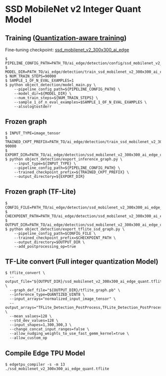 # SSD MobileNet v2 Integer Quant Model
## Training ([Quantization-aware training](https://github.com/tensorflow/tensorflow/tree/r1.15/tensorflow/contrib/quantize))
Fine-tuning checkpoint: [ssd_mobilenet_v2_300x300_ai_edge](https://drive.google.com/open?id=1l-WvKXl-VLQt6VRUZHQC7ET8f_60jckK)
```
$ PIPELINE_CONFIG_PATH=PATH_TO/ai_edge/detection/config/ssd_mobilenet_v2_300x300_ai_edge_quant.config
$ MODEL_DIR=PATH_TO/ai_edge/detection/train_ssd_mobilenet_v2_300x300_ai_edge_quant/
$ NUM_TRAIN_STEPS=90000
$ SAMPLE_1_OF_N_EVAL_EXAMPLES=1
$ python object_detection/model_main.py \
    --pipeline_config_path=${PIPELINE_CONFIG_PATH} \
    --model_dir=${MODEL_DIR} \
    --num_train_steps=${NUM_TRAIN_STEPS} \
    --sample_1_of_n_eval_examples=$SAMPLE_1_OF_N_EVAL_EXAMPLES \
    --alsologtostderr
```
## Frozen graph
```
$ INPUT_TYPE=image_tensor
$ TRAINED_CKPT_PREFIX=PATH_TO/ai_edge/detection/train_ssd_mobilenet_v2_300x300_ai_edge_quant/model.ckpt-90000
$ EXPORT_DIR=PATH_TO/ai_edge/detection/ssd_mobilenet_v2_300x300_ai_edge_quant
$ python object_detection/export_inference_graph.py \
    --input_type=${INPUT_TYPE} \
    --pipeline_config_path=${PIPELINE_CONFIG_PATH} \
    --trained_checkpoint_prefix=${TRAINED_CKPT_PREFIX} \
    --output_directory=${EXPORT_DIR}
```
## Frozen graph (TF-Lite)
```
$ CONFIG_FILE=PATH_TO/ai_edge/detection/ssd_mobilenet_v2_300x300_ai_edge_quant/pipeline.config
$ CHECKPOINT_PATH=PATH_TO/ai_edge/detection/ssd_mobilenet_v2_300x300_ai_edge_quant/model.ckpt
$ OUTPUT_DIR=PATH_TO/ai_edge/detection/ssd_mobilenet_v2_300x300_ai_edge_quant/tflite_model
$ python object_detection/export_tflite_ssd_graph.py \
    --pipeline_config_path=$CONFIG_FILE \
    --trained_checkpoint_prefix=$CHECKPOINT_PATH \
    --output_directory=$OUTPUT_DIR \
    --add_postprocessing_op=true
```
## TF-Lite convert (Full integer quantization Model)
```
$ tflite_convert \
  --output_file="${OUTPUT_DIR}/ssd_mobilenet_v2_300x300_ai_edge_quant.tflite" \
  --graph_def_file="${OUTPUT_DIR}/tflite_graph.pb" \
  --inference_type=QUANTIZED_UINT8 \
  --input_arrays="normalized_input_image_tensor" \
  --output_arrays="TFLite_Detection_PostProcess,TFLite_Detection_PostProcess:1,TFLite_Detection_PostProcess:2,TFLite_Detection_PostProcess:3" \
  --mean_values=128 \
  --std_dev_values=128 \
  --input_shapes=1,300,300,3 \
  --change_concat_input_ranges=false \
  --allow_nudging_weights_to_use_fast_gemm_kernel=true \
  --allow_custom_op
  ```

  ## Compile Edge TPU Model
  ```
  $ edgetpu_compiler -s -m 13 ./ssd_mobilenet_v2_300x300_ai_edge_quant.tflite
  ```